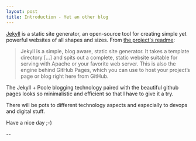 ```yaml
---
layout: post
title: Introduction - Yet an other blog
---
```


[Jekyll](http://jekyllrb.com) is a static site generator, an open-source tool for creating simple yet powerful websites of all shapes and sizes. From [the project's readme](https://github.com/jekyll/jekyll/blob/master/README.markdown):

> Jekyll is a simple, blog aware, static site generator. It takes a template directory [...] and spits out a complete, static website suitable for serving with Apache or your favorite web server. This is also the engine behind GitHub Pages, which you can use to host your project’s page or blog right here from GitHub.

The Jekyll + Poole blogging technology paired with the beautiful github pages looks so minimalistic and efficient so that I have to give it a try.

There will be pots to different technology aspects and especially to devops and digital stuff.

Have a nice day ;-)

--
